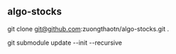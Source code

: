 ## algo-stocks

git clone git@github.com:zuongthaotn/algo-stocks.git .

git submodule update --init --recursive